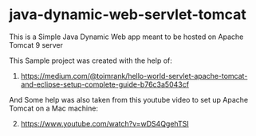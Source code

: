 # java-dynamic-web-servlet-tomcat
This is a Simple Java Dynamic Web app meant to be hosted on Apache Tomcat 9 server

This Sample project was created with the help of:
1. https://medium.com/@toimrank/hello-world-servlet-apache-tomcat-and-eclipse-setup-complete-guide-b76c3a5043cf

And Some help was also taken from this youtube video to set up Apache Tomcat on a Mac machine:

2. https://www.youtube.com/watch?v=wDS4QgehTSI
